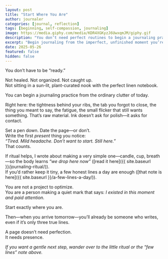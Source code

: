 ```yaml
---
layout: post
title: "Start Where You Are"
author: journaler
categories: [journal, reflection]
tags: [beginning, self-compassion, journaling]
image: https://media.giphy.com/media/KDR4XGKyzJ6UwxqmJM/giphy.gif
description: "You don’t need perfect routines to begin a journaling practice—start with the unpolished truth of right now and let that be enough."
excerpt: "Begin journaling from the imperfect, unfinished moment you’re in—nothing else required."
date: 2025-05-26
featured: false
hidden: false
---
```


You don’t have to be “ready.”

Not healed. Not organized. Not caught up.  
Not sitting in a sun-lit, plant-curated nook with the perfect linen notebook.

You can begin a journaling practice from the ordinary clutter of today.

Right here: the tightness behind your ribs, the tab you forgot to close, the thing you meant to say, the fatigue, the small flicker that still wants something. That’s raw material. Ink doesn’t ask for polish—it asks for contact.

Set a pen down. Date the page—or don’t.  
Write the first *present* thing you notice:  
*“Tired. Mild headache. Don’t want to start. Still here.”*  
That counts.

If ritual helps, I wrote about making a very simple one—candle, cup, breath—so the body learns *“we drop here now”* ([read it here]({{ site.baseurl }}/journaling-ritual/)).  
If you’d rather keep it tiny, a few honest lines a day are enough ([that note is here]({{ site.baseurl }}/a-few-lines-a-day/)).

You are not a project to optimize.  
You are a person making a quiet mark that says: *I existed in this moment and paid attention.*

Start exactly where you are.

Then—when you arrive tomorrow—you’ll already be someone who writes, even if it’s only three true lines.

A page doesn’t need perfection.  
It needs presence.

*If you want a gentle next step, wander over to the little ritual or the “few lines” note above.*
